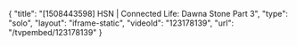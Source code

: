 {
    "title": "[1508443598] HSN | Connected Life: Dawna Stone Part 3",
    "type": "solo",
    "layout": "iframe-static",
    "videoId": "123178139",
    "url": "\/tvpembed\/123178139"
}